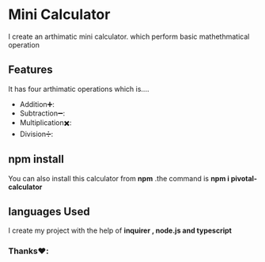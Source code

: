 <h1>Mini Calculator</h1>
<p>I create an arthimatic mini calculator. which perform basic mathethmatical  operation  </p>
<h2>Features</h2>
<p>It has four arthimatic operations which is....</p>
<ul>
 <li>Addition➕:</li>
 <li>Subtraction➖:</li>
 <li>Multiplication✖️:</li>
 <li>Division➗:</li>
</ul>
<h2> npm install </h2>
<p> You can also install this calculator from <b>npm</b> .the command is <b>npm i pivotal-calculator</b> </p>
<h2>languages Used</h2>
<p> I create my project with the help of <b>inquirer , node.js and typescript</b></p>

<h3>Thanks❤️:</h3>
